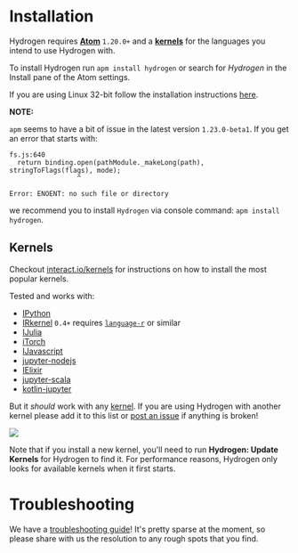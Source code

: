 # Installation

Hydrogen requires **[Atom](https://atom.io/)** `1.20.0+` and a **[kernels](##kernels)** for the languages you intend to use Hydrogen with.

To install Hydrogen run `apm install hydrogen` or search for *Hydrogen* in the Install pane of the Atom settings.

If you are using Linux 32-bit follow the installation instructions [here](Troubleshooting.md).

**NOTE:**

`apm` seems to have a bit of issue in the latest version `1.23.0-beta1`. If you get an error that starts with:
```
fs.js:640
  return binding.open(pathModule._makeLong(path), stringToFlags(flags), mode);
                 ^

Error: ENOENT: no such file or directory
```
we recommend you to install `Hydrogen` via console command: `apm install hydrogen`.

## Kernels

Checkout [interact.io/kernels](https://interact.io/kernels) for instructions on how to install the most popular kernels.

Tested and works with:

- [IPython](http://ipython.org/)
- [IRkernel](https://github.com/IRkernel/IRkernel) `0.4+` requires [`language-r`](https://atom.io/packages/language-r) or similar
- [IJulia](https://github.com/JuliaLang/IJulia.jl)
- [iTorch](https://github.com/facebook/iTorch)
- [IJavascript](https://github.com/n-riesco/ijavascript)
- [jupyter-nodejs](https://github.com/notablemind/jupyter-nodejs)
- [IElixir](https://github.com/pprzetacznik/IElixir)
- [jupyter-scala](https://github.com/alexarchambault/jupyter-scala)
- [kotlin-jupyter](https://github.com/ligee/kotlin-jupyter)

But it _should_ work with any [kernel](https://github.com/jupyter/jupyter/wiki/Jupyter-kernels). If you are using Hydrogen with another kernel please add it to this list or [post an issue](https://github.com/nteract/hydrogen/issues) if anything is broken!

<img src="https://cloud.githubusercontent.com/assets/13285808/16931386/048f056e-4d41-11e6-8563-3baa8ed84371.png">

Note that if you install a new kernel, you'll need to run **Hydrogen: Update Kernels** for Hydrogen to find it. For performance reasons, Hydrogen only looks for available kernels when it first starts.

# Troubleshooting

We have a [troubleshooting guide](Troubleshooting.md)! It's pretty sparse at the
moment, so please share with us the resolution to any rough spots that you find.

